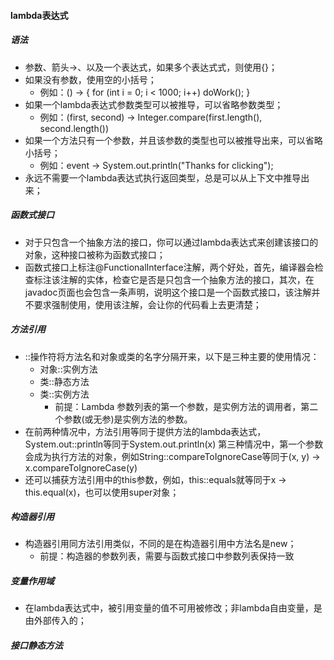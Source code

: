 #### lambda表达式
##### 语法
* 参数、箭头->、以及一个表达式，如果多个表达式式，则使用{}；
* 如果没有参数，使用空的小括号；
    * 例如：() -> { for (int i = 0; i < 1000; i++) doWork(); }
* 如果一个lambda表达式参数类型可以被推导，可以省略参数类型；
    * 例如：(first, second) -> Integer.compare(first.length(), second.length())
* 如果一个方法只有一个参数，并且该参数的类型也可以被推导出来，可以省略小括号；
    * 例如：event -> System.out.println("Thanks for clicking");
* 永远不需要一个lambda表达式执行返回类型，总是可以从上下文中推导出来；

##### 函数式接口
* 对于只包含一个抽象方法的接口，你可以通过lambda表达式来创建该接口的对象，这种接口被称为函数式接口；
* 函数式接口上标注@FunctionalInterface注解，两个好处，首先，编译器会检查标注该注解的实体，检查它是否是只包含一个抽象方法的接口，其次，在javadoc页面也会包含一条声明，说明这个接口是一个函数式接口，该注解并不要求强制使用，使用该注解，会让你的代码看上去更清楚；

##### 方法引用
* ::操作符将方法名和对象或类的名字分隔开来，以下是三种主要的使用情况：
    * 对象::实例方法
    * 类::静态方法
    * 类::实例方法
        * 前提：Lambda 参数列表的第一个参数，是实例方法的调用者，第二个参数(或无参)是实例方法的参数。
* 在前两种情况中，方法引用等同于提供方法的lambda表达式，System.out::println等同于System.out.println(x)
第三种情况中，第一个参数会成为执行方法的对象，例如String::compareToIgnoreCase等同于(x, y) -> x.compareToIgnoreCase(y)
* 还可以捕获方法引用中的this参数，例如，this::equals就等同于x -> this.equal(x)，也可以使用super对象；

##### 构造器引用
* 构造器引用同方法引用类似，不同的是在构造器引用中方法名是new；
    * 前提：构造器的参数列表，需要与函数式接口中参数列表保持一致

##### 变量作用域
* 在lambda表达式中，被引用变量的值不可用被修改；非lambda自由变量，是由外部传入的；

##### 接口静态方法
